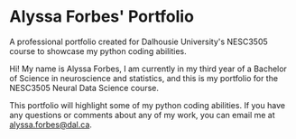# Alyssa Forbes' Portfolio

A professional portfolio created for Dalhousie University's NESC3505 course to showcase my python coding abilities.

Hi! My name is Alyssa Forbes, I am currently in my third year of a Bachelor of Science in neuroscience and statistics, and this is my portfolio for the NESC3505 Neural Data Science course.

This portfolio will highlight some of my python coding abilities. If you have any questions or comments about any of my work, you can email me at [alyssa.forbes@dal.ca](mailto:alyssa.forbes@dal.ca).

